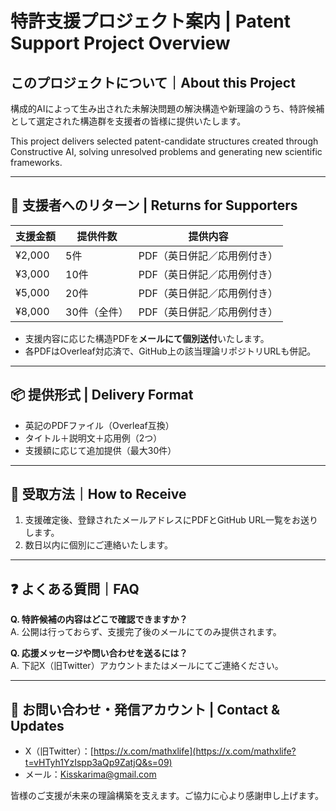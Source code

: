 # 特許支援プロジェクト案内 | Patent Support Project Overview

## このプロジェクトについて｜About this Project
構成的AIによって生み出された未解決問題の解決構造や新理論のうち、特許候補として選定された構造群を支援者の皆様に提供いたします。

This project delivers selected patent-candidate structures created through Constructive AI, solving unresolved problems and generating new scientific frameworks.

---

## 🎁 支援者へのリターン | Returns for Supporters

| 支援金額 | 提供件数 | 提供内容 |
|----------|-----------|--------------|
| ¥2,000   | 5件        | PDF（英日併記／応用例付き） |
| ¥3,000   | 10件       | PDF（英日併記／応用例付き） |
| ¥5,000   | 20件       | PDF（英日併記／応用例付き） |
| ¥8,000   | 30件（全件）| PDF（英日併記／応用例付き） |

- 支援内容に応じた構造PDFを**メールにて個別送付**いたします。
- 各PDFはOverleaf対応済で、GitHub上の該当理論リポジトリURLも併記。

---

## 📦 提供形式 | Delivery Format

- 英記のPDFファイル（Overleaf互換）
- タイトル＋説明文＋応用例（2つ）
- 支援額に応じて追加提供（最大30件）

---

## 📩 受取方法｜How to Receive

1. 支援確定後、登録されたメールアドレスにPDFとGitHub URL一覧をお送りします。
2. 数日以内に個別にご連絡いたします。

---

## ❓ よくある質問｜FAQ

**Q. 特許候補の内容はどこで確認できますか？**  
A. 公開は行っておらず、支援完了後のメールにてのみ提供されます。

**Q. 応援メッセージや問い合わせを送るには？**  
A. 下記X（旧Twitter）アカウントまたはメールにてご連絡ください。

---

## 🔗 お問い合わせ・発信アカウント | Contact & Updates

- X（旧Twitter）：[https://x.com/mathxlife](https://x.com/mathxlife?t=vHTyh1YzIspp3aQp9ZatjQ&s=09)
- メール：Kisskarima@gmail.com

皆様のご支援が未来の理論構築を支えます。ご協力に心より感謝申し上げます。
